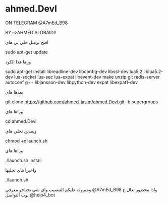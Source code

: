 # ahmed.Devl

ON TELEGRAM @A7mEd_B98

BY==>AHMED ALOBAIDY

افتح ترمنل خلي بي هاي

sudo apt-get update 

ورها هذا الكود

sudo apt-get install libreadline-dev libconfig-dev libssl-dev lua5.2 liblua5.2-dev lua-socket lua-sec lua-expat libevent-dev make unzip git redis-server autoconf g++ libjansson-dev libpython-dev expat libexpat1-dev

بعدها هاي

git clone https://github.com/ahmed-jasim/ahmed.Devl.git -b supergroups

وراها هاي

cd ahmed.Devl

ويعدين تخلي هاي

chmod +x launch.sh

وراها هاي

./launch.sh install

واخيرا هاي تخليها

./launch.sh

ومبروك عليكم التنصيب واي شي تحتاجو معرفي @A7mEd_B98    واذا محضور تعال ع بوت التواصل @help4_bot
